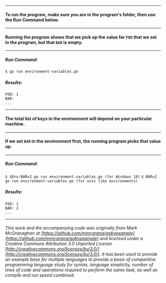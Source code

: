 ___
#### To run the program, make sure you are in the program's folder, then use the Run Command below.
___
#### Running the program shows that we pick up the value for `FOO` that we set in the program, but that `BAR` is empty.
___
##### Run Command:

`$ go run environment-variables.go`

##### Results:
```
FOO: 1
BAR: 
...
```
___
#### The total list of keys in the environment will depend on your particular machine.
___
#### If we set `BAR` in the environment first, the running program picks that value up.
___
##### Run Command:

`$ $Env:BAR=2 go run environment-variables.go (for Windows 10)`
`$ BAR=2 go run environment-variables.go (for unix like environments)`

##### Results:
```
FOO: 1
BAR: 2
...
```
___
###### This work and the accompanying code was originally from Mark McGranaghan at [https://github.com/mmcgrana/gobyexample](https://github.com/mmcgrana/gobyexample) and licensed under a Creative Commons Attribution 3.0 Unported License [http://creativecommons.org/licenses/by/3.0/](http://creativecommons.org/licenses/by/3.0/). It has been used to provide an example base for multiple languages to provide a basis of comparitive programming language study for syntax, language simplicity, number of lines of code and operations required to perform the same task, as well as compile and run speed combined.